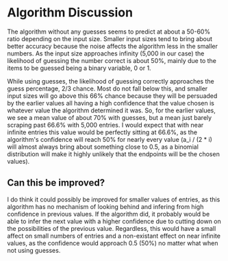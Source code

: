 # Algorithm Discussion

The algorithm without any guesses seems to predict at about a 50-60% ratio depending on the input size. Smaller input sizes tend to bring about better accuracy because the noise affects the algorithm less in the smaller numbers. As the input size approaches infinity (5,000 in our case) the likelihood of guessing the number correct is about 50%, mainly due to the items to be guessed being a binary variable, 0 or 1. 

While using guesses, the likelihood of guessing correctly approaches the guess percentage, 2/3 chance. Most do not fall below this, and smaller input sizes will go above this 66% chance because they will be persuaded by the earlier values all having a high confidence that the value chosen is whatever value the algorithm determined it was. So, for the earlier values, we see a mean value of about 70% with guesses, but a mean just barely scraping past 66.6% with 5,000 entries. I would expect that with near infinite entries this value would be perfectly sitting at 66.6%, as the algorithm's confidence will reach 50% for nearly every value (a_i / (2 * i) will almost always bring about something close to 0.5, as a binomial distribution will make it highly unlikely that the endpoints will be the chosen values). 

## Can this be improved?

I do think it could possibly be improved for smaller values of entries, as this algorithm has no mechanism of looking behind and infering from high confidence in previous values. If the algorithm did, it probably would be able to infer the next value with a higher confidence due to cutting down on the possibilities of the previous value. Regardless, this would have a small affect on small numbers of entries and a non-existant effect on near infinite values, as the confidence would approach 0.5 (50%) no matter what when not using guesses.